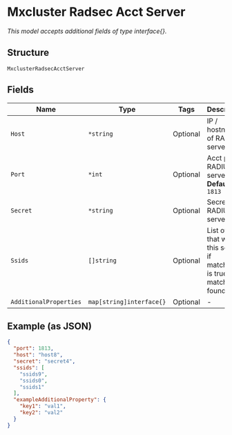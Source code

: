 
# Mxcluster Radsec Acct Server

*This model accepts additional fields of type interface{}.*

## Structure

`MxclusterRadsecAcctServer`

## Fields

| Name | Type | Tags | Description |
|  --- | --- | --- | --- |
| `Host` | `*string` | Optional | IP / hostname of RADIUS server |
| `Port` | `*int` | Optional | Acct port of RADIUS server<br>**Default**: `1813` |
| `Secret` | `*string` | Optional | Secret of RADIUS server |
| `Ssids` | `[]string` | Optional | List of ssids that will use this server if match_ssid is true and match is found |
| `AdditionalProperties` | `map[string]interface{}` | Optional | - |

## Example (as JSON)

```json
{
  "port": 1813,
  "host": "host8",
  "secret": "secret4",
  "ssids": [
    "ssids9",
    "ssids0",
    "ssids1"
  ],
  "exampleAdditionalProperty": {
    "key1": "val1",
    "key2": "val2"
  }
}
```

